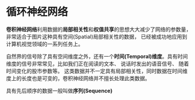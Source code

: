 # 循环神经网络

**卷积神经网络**利用数据的**局部相关性**和**权值共享**的思想大大减少了网络的参数量， 非常适合于图片这种具有空间(Spatial)局部相关性的数据， 已经被成功地应用到计算机视觉领域的一系列任务上。

自然界的信号除了具有空间维度之外，还有一个**时间(Temporal)维度**。具有时间维度的信号非常常见，比如我们正在阅读的文本、 说话时发出的语音信号、 随着时间变化的股市参数等。 这类数据并不一定具有局部相关性，同时数据在时间维度上的长度也是可变的，卷积神经网络并不擅长处理此类数据。  

具有先后顺序的数据一般叫做**序列(Sequence)**